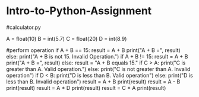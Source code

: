 # Intro-to-Python-Assignment
#calculator.py


A = float(10)
B = int(5.7)
C = float(20)
D = int(8.9)

#perform operation
if A + B == 15:
    result = A + B
    print("A + B =", result)
else:
    print("A + B is not 15. Invalid Operation.")
if A + B != 15:
    result = A + B
    print("A + B =", result)
else:
    result = "A + B equals 15."
if C > A:
    print("C is greater than A. Valid operation.")
else:
    print("C is not greater than A. Invalid operation")
if D < B:
    print("D is less than B. Valid operation")
else:
    print("D is less than B. Invalid operation")
result = A + B
print(result)
result = A - B
print(result)
result = A * D
print(result)
result = C * A
print(result)
